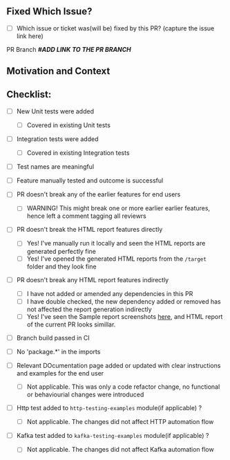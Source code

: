 # <Feature Title>

## Fixed Which Issue?
- [ ] Which issue or ticket was(will be) fixed by this PR? (capture the issue link here)

PR Branch
**_#ADD LINK TO THE PR BRANCH_**

## Motivation and Context

## Checklist:

* [ ] New Unit tests were added
  * [ ] Covered in existing Unit tests

* [ ] Integration tests were added
  * [ ] Covered in existing Integration tests

* [ ] Test names are meaningful

* [ ] Feature manually tested and outcome is successful

* [ ] PR doesn't break any of the earlier features for end users
  * [ ] WARNING! This might break one or more earlier earlier features, hence left a comment tagging all reviewrs

* [ ] PR doesn't break the HTML report features directly
  * [ ] Yes! I've manually run it locally and seen the HTML reports are generated perfectly fine
  * [ ] Yes! I've opened the generated HTML reports from the `/target` folder and they look fine

* [ ] PR doesn't break any HTML report features indirectly
  * [ ] I have not added or amended any dependencies in this PR
  * [ ] I have double checked, the new dependency added or removed has not affected the report generation indirectly
  * [ ] Yes! I've seen the Sample report screenshots [here](https://github.com/authorjapps/zerocode/issues/694#issuecomment-2505958433), and HTML report of the current PR looks simillar.

* [ ] Branch build passed in CI

* [ ] No 'package.*' in the imports

* [ ] Relevant DOcumentation page added or updated with clear instructions and examples for the end user
  * [ ] Not applicable. This was only a code refactor change, no functional or behaviourial changes were introduced

* [ ] Http test added to `http-testing-examples` module(if applicable) ?
  * [ ] Not applicable. The changes did not affect HTTP automation flow

* [ ] Kafka test added to `kafka-testing-examples` module(if applicable) ?
  * [ ] Not applicable. The changes did not affect Kafka automation flow
